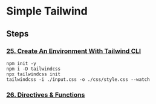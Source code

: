 # Simple Tailwind

## Steps

### [25. Create An Environment With Tailwind CLI](https://tailwindcss.com/docs/installation)

```
npm init -y
npm i -D tailwindcss
npx tailwindcss init
tailwindcss -i ./input.css -o ./css/style.css --watch
```

### [26. Directives & Functions](https://tailwindcss.com/docs/functions-and-directives)
